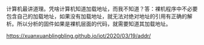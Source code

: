 
计算机最讲道理。凭啥计算机知道加载地址，而我不知道？答：裸机程序中不必要包含自己的加载地址，如果没有加载地址，就无法对绝对地址的引用有正确的解析。所以分析的固件如果是裸机层面的代码，就需要知道其加载地址。

https://xuanxuanblingbling.github.io/iot/2020/03/19/addr/

